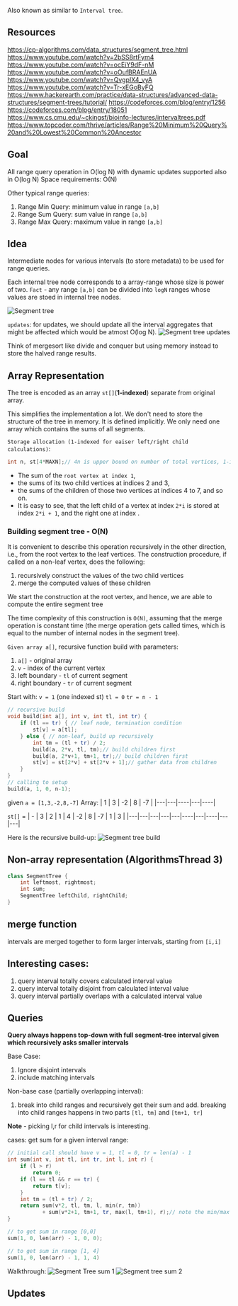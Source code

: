 
Also known as similar to `Interval tree`.

## Resources

https://cp-algorithms.com/data_structures/segment_tree.html
https://www.youtube.com/watch?v=2bSS8rtFym4
https://www.youtube.com/watch?v=ocEiY9dF-nM
https://www.youtube.com/watch?v=oOufBRAEnUA
https://www.youtube.com/watch?v=QvgpIX4_vyA
https://www.youtube.com/watch?v=Tr-xEGoByFQ
https://www.hackerearth.com/practice/data-structures/advanced-data-structures/segment-trees/tutorial/
https://codeforces.com/blog/entry/1256
https://codeforces.com/blog/entry/18051
https://www.cs.cmu.edu/~ckingsf/bioinfo-lectures/intervaltrees.pdf
https://www.topcoder.com/thrive/articles/Range%20Minimum%20Query%20and%20Lowest%20Common%20Ancestor

## Goal

All range query operation in O(log N) with dynamic updates supported also in O(log N)
Space requirements: O(N)

Other typical range queries:
1. Range Min Query: minimum value in range `[a,b]`
2. Range Sum Query: sum value in range `[a,b]`
3. Range Max Query: maximum value in range `[a,b]`


## Idea

Intermediate nodes for various intervals (to store metadata) to be used for range queries.

Each internal tree node corresponds to a array-range whose size is power of two.
`Fact` - any range `[a,b]` can be divided into `logN` ranges whose values are stoed in internal tree nodes.

![Segment tree](images/segmenttree.png)

`updates`: for updates, we should update all the interval aggregates that might be affected which would be atmost O(log N).
![Segment tree updates](images/segmenttreeupdate.png)

Think of mergesort like divide and conquer but using memory instead to store the halved range results.

## Array Representation

The tree is encoded as an array `st[]`(**1-indexed**) separate from original array.

This simplifies the implementation a lot. We don't need to store the structure of the tree in memory. It is defined implicitly. We only need one array which contains the sums of all segments.

`Storage allocation (1-indexed for eaiser left/right child calculations)`:
```cpp
int n, st[4*MAXN];// 4n is upper bound on number of total vertices, 1-indexed
```
* The sum of the `root vertex at index 1`, 
* the sums of its two child vertices at indices 2 and 3, 
* the sums of the children of those two vertices at indices 4 to 7, and so on. 
* It is easy to see, that the left child of a vertex at index `2*i` is stored at index `2*i + 1`, and the right one at index .

### Building segment tree - O(N)

It is convenient to describe this operation recursively in the other direction, i.e., from the root vertex to the leaf vertices. The construction procedure, if called on a non-leaf vertex, does the following:

1. recursively construct the values of the two child vertices
2. merge the computed values of these children

We start the construction at the root vertex, and hence, we are able to compute the entire segment tree

The time complexity of this construction is `O(N)`, 
assuming that the merge operation is constant time (the merge operation gets called  times, which is equal to the number of internal nodes in the segment tree).

`Given array a[]`,
recursive function build with parameters:
1. `a[]` - original array
2. `v` - index of the current vertex
3. left boundary - `tl` of current segment
4. right boundary - `tr` of current segment

Start with:
`v = 1` (one indexed st)
`tl = 0`
`tr = n - 1`

```cpp
// recursive build
void build(int a[], int v, int tl, int tr) {
    if (tl == tr) { // leaf node, termination condition
        st[v] = a[tl];
    } else { // non-leaf, build up recursively
        int tm = (tl + tr) / 2;
        build(a, 2*v, tl, tm);// build children first
        build(a, 2*v+1, tm+1, tr);// build children first
        st[v] = st[2*v] + st[2*v + 1];// gather data from children 
    }
}
// calling to setup
build(a, 1, 0, n-1);
```

given `a = [1,3,-2,8,-7]`
Array:
| 1 | 3 | -2 | 8 | -7 |
|---|---|----|---|----|


`st[]` = 
| - | 3 | 2 | 1 | 4 | -2 | 8 | -7 | 1 | 3 |
|---|---|---|---|---|----|---|----|---|---|

Here is the recursive build-up:
![Segment tree build](images/segmenttree_build.jpg)


## Non-array representation (AlgorithmsThread 3)

```java
class SegmentTree {
    int leftmost, rightmost;
    int sum;
    SegmentTree leftChild, rightChild;
}
```

## merge function

intervals are merged together to form larger intervals, starting from `[i,i]`


## Interesting cases:

1. query interval totally covers calculated interval value
2. query interval totally disjoint from calculated interval value
3. query interval partially overlaps with a calculated interval value



## Queries

**Query always happens top-down with full segment-tree interval given which recursively asks smaller intervals**

Base Case:
1. Ignore disjoint intervals
2. include matching intervals

Non-base case (partially overlapping interval):
1. break into child ranges and recursively get their sum and add.
breaking into child ranges happens in two parts `[tl, tm]` and `[tm+1, tr]` 

**Note** - picking l,r for child intervals is interesting.


cases:
get sum for a given interval range:
```cpp
// initial call should have v = 1, tl = 0, tr = len(a) - 1
int sum(int v, int tl, int tr, int l, int r) {
    if (l > r) 
        return 0;
    if (l == tl && r == tr) {
        return t[v];
    }
    int tm = (tl + tr) / 2;
    return sum(v*2, tl, tm, l, min(r, tm))
           + sum(v*2+1, tm+1, tr, max(l, tm+1), r);// note the min/max for picking l,r bounds
}

// to get sum in range [0,0]
sum(1, 0, len(arr) - 1, 0, 0);

// to get sum in range [1, 4]
sum(1, 0, len(arr) - 1, 1, 4)
```

Walkthrough:
![Segment Tree sum 1](images/segment_tree_sum_1.jpg)
![Segment tree sum 2](images/segment_tree_sum_2.jpg)

## Updates



